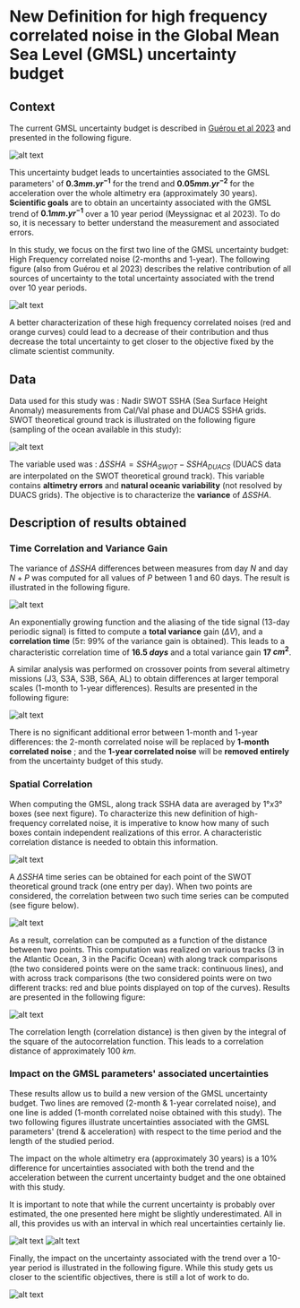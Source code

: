 # New Definition for high frequency correlated noise in the Global Mean Sea Level (GMSL) uncertainty budget

## Context

The current GMSL uncertainty budget is described in [Guérou et al 2023](https://egusphere.copernicus.org/preprints/2022/egusphere-2022-330/egusphere-2022-330.pdf) and presented in the following figure.

![alt text](https://github.com/vquetCLS/QUET_el_al_OSTST2024_HF_corr_noise_Nadir_SWOT_data_calval_phase.github.io/blob/main/uncertainty_budget.jpg?raw=true)

This uncertainty budget leads to uncertainties associated to the GMSL parameters' of **$0.3 mm.yr^{-1}$** for the trend and **$0.05 mm.yr^{-2}$** for the acceleration over the whole altimetry era (approximately 30 years).
**Scientific goals** are to obtain an uncertainty associated with the GMSL trend of **$0.1 mm.yr^{-1}$** over a 10 year period (Meyssignac et al 2023). To do so, it is necessary to better understand the measurement and associated errors.

In this study, we focus on the first two line of the GMSL uncertainty budget: High Frequency correlated noise (2-months and 1-year). The following figure (also from Guérou et al 2023) describes the relative contribution of all sources of uncertainty to the total uncertainty associated with the trend over 10 year periods.

![alt text](https://github.com/vquetCLS/QUET_el_al_OSTST2024_HF_corr_noise_Nadir_SWOT_data_calval_phase.github.io/blob/main/relative_contributions_uncertainty_budget.jpg?raw=true)

A better characterization of these high frequency correlated noises (red and orange curves) could lead to a decrease of their contribution and thus decrease the total uncertainty to get closer to the objective fixed by the climate scientist community.

## Data

Data used for this study was : Nadir SWOT SSHA (Sea Surface Height Anomaly) measurements from Cal/Val phase and DUACS SSHA grids. SWOT theoretical ground track is illustrated on the following figure (sampling of the ocean available in this study):

![alt text](https://github.com/vquetCLS/QUET_el_al_OSTST2024_HF_corr_noise_Nadir_SWOT_data_calval_phase.github.io/blob/main/SWOT_theoretical_ground_track.jpg?raw=true)

The variable used was : $\Delta SSHA = SSHA_{SWOT} - SSHA_{DUACS}$ (DUACS data are interpolated on the SWOT theoretical ground track). This variable contains **altimetry errors** and **natural oceanic variability** (not resolved by DUACS grids). 
The objective is to characterize the **variance** of $\Delta SSHA$.

## Description of results obtained 

### Time Correlation and Variance Gain

The variance of $\Delta SSHA$ differences between measures from day $N$ and day $N+P$ was computed for all values of $P$ between 1 and 60 days. The result is illustrated in the following figure.

![alt text](https://github.com/vquetCLS/QUET_el_al_OSTST2024_HF_corr_noise_Nadir_SWOT_data_calval_phase.github.io/blob/main/time_corr_and_var_gain.jpg?raw=true)

An exponentially growing function and the aliasing of the tide signal (13-day periodic signal) is fitted to compute a **total variance** gain ($\Delta V$), and a **correlation time** ($5\tau$: $99\%$ of the variance gain is obtained).
This leads to a characteristic correlation time of **$16.5$ $days$** and a total variance gain **$17$ $cm^{2}$**.

A similar analysis was performed on crossover points from several altimetry missions (J3, S3A, S3B, S6A, AL) to obtain differences at larger temporal scales (1-month to 1-year differences). Results are presented in the following figure:

![alt text](https://github.com/vquetCLS/QUET_el_al_OSTST2024_HF_corr_noise_Nadir_SWOT_data_calval_phase.github.io/blob/main/time_corr_and_var_gain_xovers.jpg?raw=true)

There is no significant additional error between 1-month and 1-year differences: the 2-month correlated noise will be replaced by **1-month correlated noise** ; and the **1-year correlated noise** will be **removed entirely** from the uncertainty budget of this study.

### Spatial Correlation

When computing the GMSL, along track SSHA data are averaged by $1° x 3°$ boxes (see next figure). To characterize this new definition of high-frequency correlated noise, it is imperative to know how many of such boxes contain independent realizations of this error. A characteristic correlation distance is needed to obtain this information.

![alt text](https://github.com/vquetCLS/QUET_el_al_OSTST2024_HF_corr_noise_Nadir_SWOT_data_calval_phase.github.io/blob/main/mean_per_box_SLA.jpg?raw=true)

A $\Delta SSHA$ time series can be obtained for each point of the SWOT theoretical ground track (one entry per day). When two points are considered, the correlation between two such time series can be computed (see figure below).

![alt text](https://github.com/vquetCLS/QUET_el_al_OSTST2024_HF_corr_noise_Nadir_SWOT_data_calval_phase.github.io/blob/main/explonation_of_the_method_spatial_correlation.jpg?raw=true)

As a result, correlation can be computed as a function of the distance between two points. This computation was realized on various tracks (3 in the Atlantic Ocean, 3 in the Pacific Ocean) with along track comparisons (the two considered points were on the same track: continuous lines), and with across track comparisons (the two considered points were on two different tracks: red and blue points displayed on top of the curves). Results are presented in the following figure:

![alt text](https://github.com/vquetCLS/QUET_el_al_OSTST2024_HF_corr_noise_Nadir_SWOT_data_calval_phase.github.io/blob/main/spatial_corr.jpg?raw=true)

The correlation length (correlation distance) is then given by the integral of the square of the autocorrelation function. This leads to a correlation distance of approximately $100$ $km$.

### Impact on the GMSL parameters' associated uncertainties

These results allow us to build a new version of the GMSL uncertainty budget. Two lines are removed (2-month & 1-year correlated noise), and one line is added (1-month correlated noise obtained with this study). The two following figures illustrate uncertainties associated with the GMSL parameters' (trend & acceleration) with respect to the time period and the length of the studied period.

The impact on the whole altimetry era (approximately 30 years) is a $10 \%$ difference for uncertainties associated with both the trend and the acceleration between the current uncertainty budget and the one obtained with this study.

It is important to note that while the current uncertainty is probably over estimated, the one presented here might be slightly underestimated. All in all, this provides us with an interval in which real uncertainties certainly lie.

![alt text](https://github.com/vquetCLS/QUET_el_al_OSTST2024_HF_corr_noise_Nadir_SWOT_data_calval_phase.github.io/blob/main/evolution_uncertainties_triangle_trend.jpg?raw=true)
![alt text](https://github.com/vquetCLS/QUET_el_al_OSTST2024_HF_corr_noise_Nadir_SWOT_data_calval_phase.github.io/blob/main/evolution_uncertainties_triangle_acceleration.jpg?raw=true)

Finally, the impact on the uncertainty associated with the trend over a 10-year period is illustrated in the following figure. While this study gets us closer to the scientific objectives, there is still a lot of work to do.

![alt text](https://github.com/vquetCLS/QUET_el_al_OSTST2024_HF_corr_noise_Nadir_SWOT_data_calval_phase.github.io/blob/main/resulting_10years_trend_uncertainties.jpg?raw=true)
